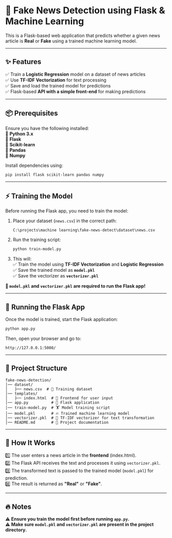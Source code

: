 # 📰 Fake News Detection using Flask & Machine Learning  

This is a Flask-based web application that predicts whether a given news article is **Real** or **Fake** using a trained machine learning model.  

---

## ✨ Features  
✅ Train a **Logistic Regression** model on a dataset of news articles  
✅ Use **TF-IDF Vectorization** for text processing  
✅ Save and load the trained model for predictions  
✅ Flask-based **API with a simple front-end** for making predictions  

---

## 📦 Prerequisites  
Ensure you have the following installed:  
🔹 **Python 3.x**  
🔹 **Flask**  
🔹 **Scikit-learn**  
🔹 **Pandas**  
🔹 **Numpy**  

Install dependencies using:  
```sh
pip install flask scikit-learn pandas numpy
```

---

## ⚡ Training the Model  
Before running the Flask app, you need to train the model:  

1. Place your dataset (`news.csv`) in the correct path:  
   ```
   C:\projects\machine learning\fake-news-detect\dataset\news.csv
   ```

2. Run the training script:  
   ```sh
   python train-model.py
   ```

3. This will:  
   ✅ Train the model using **TF-IDF Vectorization** and **Logistic Regression**  
   ✅ Save the trained model as **`model.pkl`**  
   ✅ Save the vectorizer as **`vectorizer.pkl`**  

**📌 `model.pkl` and `vectorizer.pkl` are required to run the Flask app!**  

---

## 🚀 Running the Flask App  
Once the model is trained, start the Flask application:  

```sh
python app.py
```

Then, open your browser and go to:  
```
http://127.0.0.1:5000/
```

---

## 📂 Project Structure  
```
fake-news-detection/
│── dataset/
│   ├── news.csv  # 📰 Training dataset
│── templates/
│   ├── index.html  # 🎨 Frontend for user input
│── app.py          # 🚀 Flask application
│── train-model.py  # 🏋️ Model training script
│── model.pkl       # 🔥 Trained machine learning model
│── vectorizer.pkl  # 📖 TF-IDF vectorizer for text transformation
│── README.md       # 📖 Project documentation
```

---

## 🎯 How It Works  
1️⃣ The user enters a news article in the **frontend** (index.html).  
2️⃣ The Flask API receives the text and processes it using `vectorizer.pkl`.  
3️⃣ The transformed text is passed to the trained model (`model.pkl`) for prediction.  
4️⃣ The result is returned as **"Real"** or **"Fake"**.  

---

## 🔥 Notes  
⚠️ **Ensure you train the model first before running `app.py`.**  
⚠️ **Make sure `model.pkl` and `vectorizer.pkl` are present in the project directory.**  

